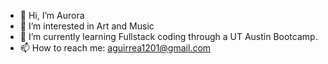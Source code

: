 - 👋 Hi, I’m Aurora
- 👀 I’m interested in Art and Music
- 🌱 I’m currently learning Fullstack coding through a UT Austin Bootcamp.
- 📫 How to reach me: aguirrea1201@gmail.com

<!---
ala076/ala076 is a ✨ special ✨ repository because its `README.md` (this file) appears on your GitHub profile.
You can click the Preview link to take a look at your changes.
--->
